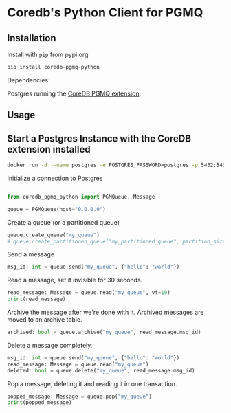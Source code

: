 # Coredb's Python Client for PGMQ

## Installation

Install with `pip` from pypi.org

```bash
pip install coredb-pgmq-python
```

Dependencies:

Postgres running the [CoreDB PGMQ extension](https://github.com/CoreDB-io/coredb/tree/main/extensions/pgmq).

## Usage

## Start a Postgres Instance with the CoreDB extension installed

```bash
docker run -d --name postgres -e POSTGRES_PASSWORD=postgres -p 5432:5432 quay.io/coredb/pgmq-pg:latest
```

Initialize a connection to Postgres

```python

from coredb_pgmq_python import PGMQueue, Message

queue = PGMQueue(host="0.0.0.0")
```

Create a queue (or a partitioned queue)

```python
queue.create_queue("my_queue")
# queue.create_partitioned_queue("my_partitioned_queue", partition_size=10000)
```


Send a message

```python
msg_id: int = queue.send("my_queue", {"hello": "world"})
```

Read a message, set it invisible for 30 seconds.

```python
read_message: Message = queue.read("my_queue", vt=10)
print(read_message)
```

Archive the message after we're done with it. Archived messages are moved to an archive table.

```python
archived: bool = queue.archive("my_queue", read_message.msg_id)
```

Delete a message completely.

```python
msg_id: int = queue.send("my_queue", {"hello": "world"})
read_message: Message = queue.read("my_queue")
deleted: bool = queue.delete("my_queue", read_message.msg_id)
```

Pop a message, deleting it and reading it in one transaction.

```python
popped_message: Message = queue.pop("my_queue")
print(popped_message)
```
